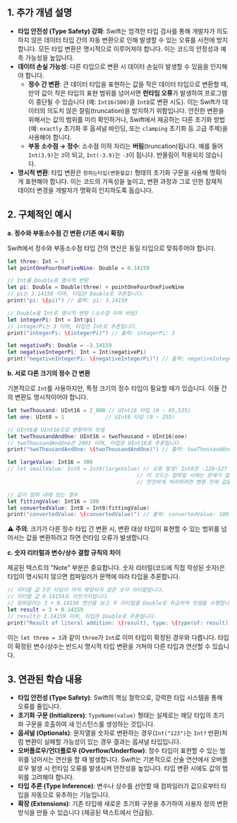 ## 1. 추가 개념 설명

- **타입 안전성 (Type Safety) 강화**: Swift는 엄격한 타입 검사를 통해 개발자가 의도하지 않은 데이터 타입 간의 자동 변환으로 인해 발생할 수 있는 오류를 사전에 방지합니다. 모든 타입 변환은 명시적으로 이루어져야 합니다. 이는 코드의 안정성과 예측 가능성을 높입니다.
- **데이터 손실 가능성**: 다른 타입으로 변환 시 데이터 손실이 발생할 수 있음을 인지해야 합니다.
    - **정수 간 변환**: 큰 데이터 타입을 표현하는 값을 작은 데이터 타입으로 변환할 때, 만약 값이 작은 타입의 표현 범위를 넘어서면 **런타임 오류**가 발생하여 프로그램이 중단될 수 있습니다 (예: `Int16(500)`을 `Int8`로 변환 시도). 이는 Swift가 데이터의 의도치 않은 잘림(truncation)을 방지하기 위함입니다. 안전한 변환을 위해서는 값의 범위를 미리 확인하거나, Swift에서 제공하는 다른 초기화 방법(예: `exactly` 초기화 후 옵셔널 바인딩, 또는 `clamping` 초기화 등 고급 주제)을 사용해야 합니다.
    - **부동 소수점 → 정수**: 소수점 이하 자리는 **버림**(truncation)됩니다. 예를 들어 `Int(3.9)`는 `3`이 되고, `Int(-3.9)`는 `-3`이 됩니다. 반올림이 적용되지 않습니다.
- **명시적 변환**: 타입 변환은 `원하는타입(변환할값)` 형태의 초기화 구문을 사용해 명확하게 표현해야 합니다. 이는 코드의 가독성을 높이고, 변환 과정과 그로 인한 잠재적 데이터 변경을 개발자가 명확히 인지하도록 돕습니다.

## 2. 구체적인 예시

**a. 정수와 부동소수점 간 변환 (기존 예시 확장)**

Swift에서 정수와 부동소수점 타입 간의 연산은 동일 타입으로 맞춰주어야 합니다.

```Swift
let three: Int = 3
let pointOneFourOneFiveNine: Double = 0.14159

// Int를 Double로 명시적 변환
let pi: Double = Double(three) + pointOneFourOneFiveNine
// pi는 3.14159 이며, 타입은 Double로 추론됩니다.
print("pi: \(pi)") // 출력: pi: 3.14159

// Double을 Int로 명시적 변환 (소수점 이하 버림)
let integerPi: Int = Int(pi)
// integerPi는 3 이며, 타입은 Int로 추론됩니다.
print("integerPi: \(integerPi)") // 출력: integerPi: 3

let negativePi: Double = -3.14159
let negativeIntegerPi: Int = Int(negativePi)
print("negativeIntegerPi: \(negativeIntegerPi)") // 출력: negativeIntegerPi: -3
```

**b. 서로 다른 크기의 정수 간 변환**

기본적으로 `Int`를 사용하지만, 특정 크기의 정수 타입이 필요할 때가 있습니다. 이들 간의 변환도 명시적이어야 합니다.

```Swift
let twoThousand: UInt16 = 2_000 // UInt16 타입 (0 ~ 65,535)
let one: UInt8 = 1             // UInt8 타입 (0 ~ 255)

// UInt8을 UInt16으로 변환하여 덧셈
let twoThousandAndOne: UInt16 = twoThousand + UInt16(one)
// twoThousandAndOne은 2001 이며, 타입은 UInt16로 추론됩니다.
print("twoThousandAndOne: \(twoThousandAndOne)") // 출력: twoThousandAndOne: 2001

let largeValue: Int16 = 300
// let smallValue: Int8 = Int8(largeValue) // 오류 발생! Int8은 -128~127 범위인데 300은 이 범위를 넘음.
                                         // 이 코드는 컴파일 시에는 문제가 없으나 실행 시점에 값이 Int8 범위를 벗어나면 오류를 발생시킴 (trap)
                                         // 안전하게 처리하려면 변환 전에 값을 확인해야 함.

// 값이 범위 내에 있는 경우
let fittingValue: Int16 = 100
let convertedValue: Int8 = Int8(fittingValue)
print("convertedValue: \(convertedValue)") // 출력: convertedValue: 100
```

⚠️ **주의**: 크기가 다른 정수 타입 간 변환 시, 변환 대상 타입이 표현할 수 있는 범위를 넘어서는 값을 변환하려고 하면 런타임 오류가 발생합니다.

**c. 숫자 리터럴과 변수/상수 결합 규칙의 차이**

제공된 텍스트의 "Note" 부분은 중요합니다. 숫자 리터럴(코드에 직접 작성된 숫자)은 타입이 명시되지 않으면 컴파일러가 문맥에 따라 타입을 추론합니다.

```Swift
// 리터럴 값 3은 타입이 아직 확정되지 않은 숫자 리터럴입니다.
// 리터럴 값 0.14159도 마찬가지입니다.
// 컴파일러는 3 + 0.14159 연산을 보고 두 리터럴을 Double로 취급하여 덧셈을 수행합니다.
let result = 3 + 0.14159
// result는 3.14159 이며, 타입은 Double로 추론됩니다.
print("Result of literal addition: \(result), type: \(type(of: result))") // 출력: Result of literal addition: 3.14159, type: Double
```

이는 `let three = 3`과 같이 `three`가 `Int`로 이미 타입이 확정된 경우와 다릅니다. 타입이 확정된 변수/상수는 반드시 명시적 타입 변환을 거쳐야 다른 타입과 연산할 수 있습니다.

## 3. 연관된 학습 내용

- **타입 안전성 (Type Safety)**: Swift의 핵심 철학으로, 강력한 타입 시스템을 통해 오류를 줄입니다.
- **초기화 구문 (Initializers)**: `TypeName(value)` 형태는 실제로는 해당 타입의 초기화 구문을 호출하여 새 인스턴스를 생성하는 것입니다.
- **옵셔널 (Optionals)**: 문자열을 숫자로 변환하는 경우(`Int("123")`는 `Int?` 반환)처럼 변환이 실패할 가능성이 있는 경우 결과는 옵셔널 타입입니다.
- **오버플로우/언더플로우 (Overflow/Underflow)**: 정수 타입이 표현할 수 있는 범위를 넘어서는 연산을 할 때 발생합니다. Swift는 기본적으로 산술 연산에서 오버플로우 발생 시 런타임 오류를 발생시켜 안전성을 높입니다. 타입 변환 시에도 값의 범위를 고려해야 합니다.
- **타입 추론 (Type Inference)**: 변수나 상수를 선언할 때 컴파일러가 값으로부터 타입을 자동으로 유추하는 기능입니다.
- **확장 (Extensions)**: 기존 타입에 새로운 초기화 구문을 추가하여 사용자 정의 변환 방식을 만들 수 있습니다 (제공된 텍스트에서 언급됨).


